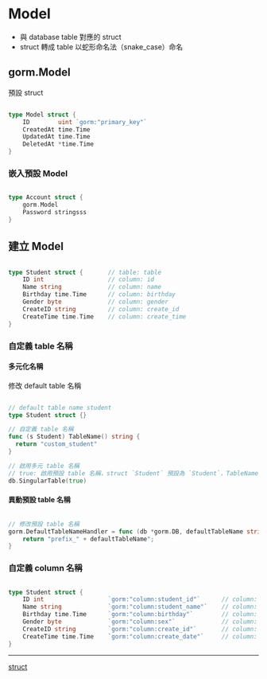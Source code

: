 # Model

* 與 database table 對應的 struct
* struct 轉成 table 以蛇形命名法（snake_case）命名

## gorm.Model

預設 struct

```go

type Model struct {
    ID        uint `gorm:"primary_key"`
    CreatedAt time.Time
    UpdatedAt time.Time
    DeletedAt *time.Time
}


```

### 嵌入預設 Model

```go

type Account struct {
    gorm.Model
    Password stringsss
}


```

## 建立 Model

```go

type Student struct {       // table: table
    ID int                  // column: id
    Name string             // column: name
    Birthday time.Time      // column: birthday
    Gender byte             // column: gender
    CreateID string         // column: create_id 
    CreateTime time.Time    // column: create_time
}

```

### 自定義 table 名稱

#### 多元化名稱

修改 default table 名稱

```go

// default table name student
type Student struct {}

// 自定義 table 名稱
func (s Student) TableName() string {
  return "custom_student"
}

// 啟用多元 table 名稱
// true: 啟用預設 table 名稱，struct `Student` 預設為 `Student`，TableName() 方法將不會被啟用
db.SingularTable(true)

```

#### 異動預設 table 名稱

```go

// 修改預設 table 名稱
gorm.DefaultTableNameHandler = func (db *gorm.DB, defaultTableName string) string  {
    return "prefix_" + defaultTableName";
}

```

### 自定義 column 名稱

```go

type Student struct {       
    ID int                  `gorm:"column:student_id"`      // column: student_id
    Name string             `gorm:"column:student_name"`    // column: student_name
    Birthday time.Time      `gorm:"column:birthday"`        // column: birthday
    Gender byte             `gorm:"column:sex"`             // column: sex
    CreateID string         `gorm:"column:create_id"`       // column: create_id 
    CreateTime time.Time    `gorm:"column:create_date"`     // column: create_date
}

```

----

[struct](/Common/Note/Struct.md)